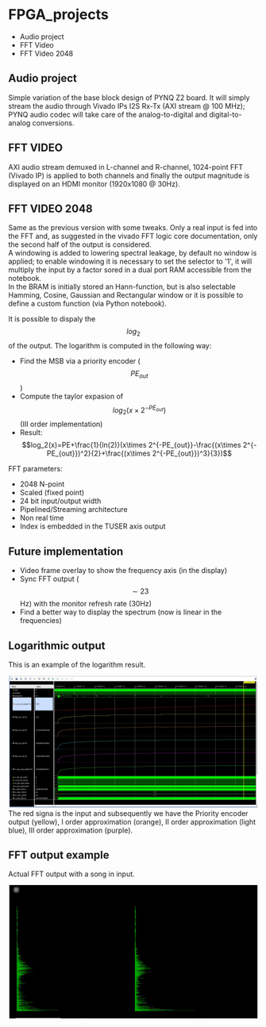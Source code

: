 # FPGA_projects
* Audio project
* FFT Video
* FFT Video 2048

## Audio project
Simple variation of the base block design of PYNQ Z2 board.
It will simply stream the audio through Vivado IPs I2S Rx-Tx (AXI stream @ 100 MHz); PYNQ audio codec will take care of the analog-to-digital and digital-to-analog conversions.

## FFT VIDEO
AXI audio stream demuxed in L-channel and R-channel, 1024-point FFT (Vivado IP) is applied to both channels and finally the output magnitude is displayed on an HDMI monitor (1920x1080 @ 30Hz).

## FFT VIDEO 2048
Same as the previous version with some tweaks. Only a real input is fed into the FFT and, as suggested in the vivado FFT logic core documentation, only the second half of the output is considered.  
A windowing is added to lowering spectral leakage, by default no window is applied; to enable windowing it is necessary to set the selector to '1', it will multiply the input by a factor sored in a dual port RAM accessible from the notebook.  
In the BRAM is initially stored an Hann-function, but is also selectable Hamming, Cosine, Gaussian and Rectangular window or it is possible to define a custom function (via Python notebook).  

It is possible to dispaly the $$log_2$$ of the output. The logarithm is computed in the following way:  

- Find the MSB via a priority encoder ($$PE_{out}$$)
- Compute the taylor expasion of $$log_2(x\times 2^{-PE_{out}})$$ (III order implementation)
- Result: $$log_2(x)=PE+\frac{1}{ln(2)}(x\times 2^{-PE_{out}}-\frac{(x\times 2^{-PE_{out}})^2}{2}+\frac{(x\times 2^{-PE_{out}})^3}{3})$$ 

FFT parameters:
- 2048 N-point
- Scaled (fixed point)
- 24 bit input/output width
- Pipelined/Streaming architecture
- Non real time
- Index is embedded in the TUSER axis output

## Future implementation
- Video frame overlay to show the frequency axis (in the display)
- Sync FFT output ($$\sim23$$Hz) with the monitor refresh rate (30Hz)
- Find a better way to display the spectrum (now is linear in the frequencies)

## Logarithmic output
This is an example of the logarithm result.
<center>
    <img src="LOG_MOD_example.png" alt="Drawing" style="width: 500px"/>
</center>
The red signa is the input and subsequently we have the Priority encoder output (yellow), I order approximation (orange), II order approximation (light blue), III order approximation (purple).

## FFT output example
Actual FFT output with a song in input.
<center>
    <img src="FFT_out.png" alt="Drawing" style="width: 500px"/>
</center>
